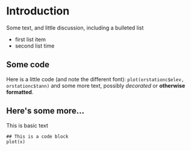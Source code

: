 # Introduction
Some text, and little discussion, including a bulleted list
- first list item
- second list time
## Some code 
Here is a little code (and note the different font):
`plot(orstationc$elev, orstationc$tann)`
and some more text, possibly *decorated* or **otherwise formatted**.

## Here's some more... ##

This is basic text

```
## This is a code block
plot(x)
```